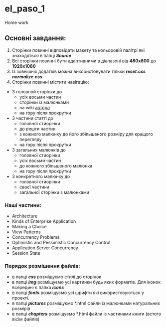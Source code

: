 # el_paso_1 
Home work

## Основні завдання:
1. Сторінки повинні відповідати макету та кольоровій палітрі які знаходяться в папці **_Source_**
2. Всі сторінки повинні бути адаптивними в діапазоні від **480х800** до **1920х1080**
3. Із зовнішніх додатків можна використовувати тільки **_reset.css_** **_normalize.css_**
4. Сторінки повинні містити навігацію:
  - З головной сторінки до 
    * усіх восьми частин
    * сторінки із малюнками
    * на wiki [автора](https://en.wikipedia.org/wiki/Martin_Fowler "до сторінки")
    * на гору після прокрутки
  - З частини статті до
    * головної стиорінки
    * до решти частин
    * з кожного малюнку до його збільшеного розміру для кращого перегляду
    * на гору після прокрутки
  - З загальних малюнків до
    * головної стиорінки
    * усіх восьми частин
    * до кожного збільшеного малюнка
    * на гору після прокрутки
  - З конкретного малюнку до
    * головної стиорінки
    * своєї частини
    * загальної сторінки з малюнками

### Наші частини:
- Architecture
- Kinds of Enterprise Application
- Making a Choice
- View Patterns
- Concurrency Problems
- Optimistic and Pessimistic Concurrency Control
- Application Server Concurrency
- Session State

### Порядок розмішення файлів:
- в папці **_css_** розміщуємо стилі до сторінок
- в папці **_img_** розміщуємо усі картинки будь яких форматів. Для іконок всередині є папка **_icons_**
- в папці **_fonts_** розміщуємо усі шрифти які використовуються у проекті.
- в папці **_pictures_** розміщуємо *.html файли із малюнками натуральних розмірів
- в папці **_chapters_** розміщуємо *.html файли із частинами книги (встого вісім файлів)
